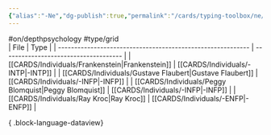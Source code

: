 ```yaml
---
{"alias":"-Ne","dg-publish":true,"permalink":"/cards/typing-toolbox/ne/","dgPassFrontmatter":true,"created":"2023-02-26T21:05:12.221+01:00","updated":"2023-05-28T12:43:28.926+02:00"}
---
```


#on/depthpsychology #type/grid  
| File                                                        | Type                                  |
| ----------------------------------------------------------- | ------------------------------------- |
| [[CARDS/Individuals/Frankenstein\|Frankenstein]]         | [[CARDS/Individuals/-INTP\|-INTP]] |
| [[CARDS/Individuals/Gustave Flaubert\|Gustave Flaubert]] | [[CARDS/Individuals/-INFP\|-INFP]] |
| [[CARDS/Individuals/Peggy Blomquist\|Peggy Blomquist]]   | [[CARDS/Individuals/-INFP\|-INFP]] |
| [[CARDS/Individuals/Ray Kroc\|Ray Kroc]]                 | [[CARDS/Individuals/-ENFP\|-ENFP]] |

{ .block-language-dataview}
